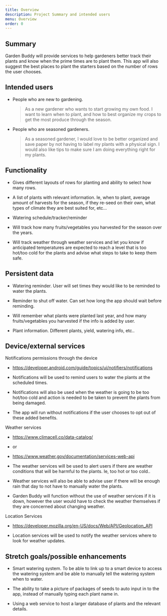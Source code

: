 ```yaml
---
title: Overview
description: Project Summary and intended users
menu: Overview
order: 0
---
```

## Summary

Garden Buddy will provide services to help gardeners better track their plants and know when the prime times are to plant them. This app will also suggest the best places to plant the starters based on the number of rows the user chooses.

## Intended users

* People who are new to gardening.

  >As a new gardener who wants to start growing my own food. I want to learn when to plant, and how to best organize my crops to get the most produce through the season.

* People who are seasoned gardeners.

  >As a seasoned gardener, I would love to be better organized and save paper by not having to label my plants with a physical sign. I would also like tips to make sure I am doing everything right for my plants.
  
## Functionality

* Gives different layouts of rows for planting and ability to select how many rows. 

* A list of plants with relevant information. Ie, when to plant, average amount of harvests for the season, if they re-seed on their own, what types of climate they are best suited for, etc...

* Watering schedule/tracker/reminder

* Will track how many fruits/vegetables you harvested for the season over the years.

* Will track weather through weather services and let you know if anticipated temperatures are expected to reach a level that is too hot/too cold for the plants and advise what steps to take to keep them safe.

## Persistent data

* Watering reminder. User will set times they would like to be reminded to water the plants.

* Reminder to shut off water. Can set how long the app should wait before reminding.

* Will remember what plants were planted last year, and how many fruits/vegetables you harvested if the info is added by user.

* Plant information. Different plants, yield, watering info, etc..
    
## Device/external services

Notifications permissions through the device

* https://developer.android.com/guide/topics/ui/notifiers/notifications

* Notifications will be used to remind users to water the plants at the scheduled times. 
  
* Notifications will also be used when the weather is going to be too hot/too cold and action is needed to be taken to prevent the plants from being damaged.

* The app will run without notifications if the user chooses to opt out of these added benefits.

Weather services

* https://www.climacell.co/data-catalog/
* or
* https://www.weather.gov/documentation/services-web-api  

* The weather services will be used to alert users if there are weather conditions that will be harmful to the plants. Ie, too hot or too cold..

* Weather services will also be able to advise user if there will be enough rain that day to not have to manually water the plants.

* Garden Buddy will function without the use of weather services if it is down, however the user would have to check the weather themselves if they are concerned about changing weather. 

Location Services

* https://developer.mozilla.org/en-US/docs/Web/API/Geolocation_API

* Location services will be used to notify the weather services where to look for weather updates.

## Stretch goals/possible enhancements 

* Smart watering system. To be able to link up to a smart device to access the watering system and be able to manually tell the watering system when to water.

* The ability to take a picture of packages of seeds to auto input in to the app, instead of manually typing each plant name in.

* Using a web service to host a larger database of plants and the relevant details.
